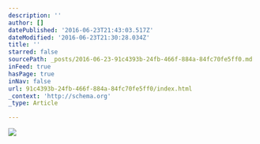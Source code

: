 ```yaml
---
description: ''
author: []
datePublished: '2016-06-23T21:43:03.517Z'
dateModified: '2016-06-23T21:30:28.034Z'
title: ''
starred: false
sourcePath: _posts/2016-06-23-91c4393b-24fb-466f-884a-84fc70fe5ff0.md
inFeed: true
hasPage: true
inNav: false
url: 91c4393b-24fb-466f-884a-84fc70fe5ff0/index.html
_context: 'http://schema.org'
_type: Article

---
```

![](https://the-grid-user-content.s3-us-west-2.amazonaws.com/a9d427bf-74cf-478f-be10-455a1ceff768.jpg)